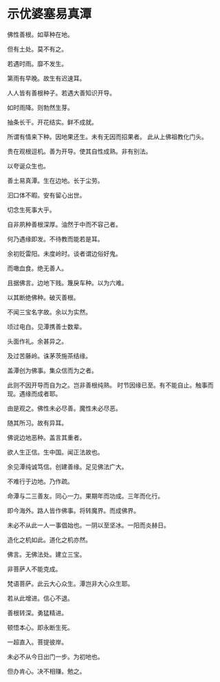 # 示优婆塞易真潭

佛性善根。如草种在地。

但有土处。莫不有之。

若遇时雨。靡不发生。

第雨有早晚。故生有迟速耳。

人人皆有善根种子。若遇大善知识开导。

如时雨降。则勃然生芽。

抽条长干。开花结实。鲜不成就。

所谓有情来下种。因地果还生。未有无因而招果者。
此从上佛祖教化门头。

贵在观根逗机。善为开导。使其自性成熟。非有别法。

以夸诞众生也。

善土易真潭。生在边地。长于尘劳。

汩口体不暇。安有留心出世。

切念生死事大乎。

自非夙种善根深厚。油然于中而不容己者。

何乃遇缘即发。不待教而能若是耳。

余初贬雷阳。未度岭时。谈者谓边俗好鬼。

而噉血食。绝无善人。

且据佛言。边地下贱。篾戾车种。以为六难。

以其断绝佛种。破灭善根。

不闻三宝名字故。余以为实然。

顷过电白。见潭携善士数辈。

头面作礼。余甚异之。

及过苦藤岭。诛茅茨施茶结缘。

盖潭创为佛事。集众信而为之者。

此则不因开导而自为之。岂非善根纯熟。
时节因缘已至。有不能自止。触事而现。遇缘而成者耶。

由是观之。佛性未必尽善。魔性未必尽恶。

随其所习。故有异耳。

佛说边地恶种。盖言其重者。

欲人生正信。生中国。闻正法故也。

余见潭纯诚笃信。创建善缘。足见佛法广大。

不难行于边地。乃作疏。

命潭与二三善友。同心一力。果期年而功成。三年而化行。

即今海外。路人皆作佛事。将转魔界。而成佛界。

未必不从此一人一事倡始也。一阴以至坚冰。一阳而炎赫日。

造化之机如此。道化之机亦然。

佛言。无佛法处。建立三宝。

非菩萨人不能克成。

梵语菩萨。此云大心众生。潭岂非大心众生耶。

若从此增进。信心不退。

善根转深。勇猛精进。

顿悟本心。即永断生死。

一超直入。菩提彼岸。

未必不从今日出门一步。为初地也。

但办肯心。决不相赚。勉之。